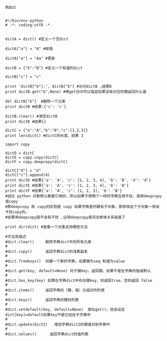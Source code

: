 #dict

<pre><code>
#!/bin/env python
# -*- coding:utf8 -*- 


dictA = dict() #定义一个空dict

dictA["a"] = "A" #赋值

dictA["a"] = "Aa" #更新

dictB = {"b":"B"} #定义一个有值的dict

dictB["c"] = "c"

print 'dictB["b"]:', dictB["b"] #访问dictB ,结果B
print dictB.get("b",None) #用get访问可以指定如果没有对应的键返回什么值

del dictB["b"]  #删除一个元素
print dictB #结果:{'c': 'c'}

dictB.clear() #清空dictB
print dictB #结果{}

dictC = {"a":"A","b":"B","c":[1,2,3]}
print len(dictC) #dictC的长度，结果 3

import copy

dictD = dictC
dictE = copy.copy(dictC)
dictF = copy.deepcopy(dictC)

dictC["d"] = "d" 
dictC["c"].append(4)
print dictD #结果{'a': 'A', 'c': [1, 2, 3, 4], 'b': 'B', 'd': 'd'}
print dictE #结果{'a': 'A', 'c': [1, 2, 3, 4], 'b': 'B'}
print dictF #结果{'a': 'A', 'c': [1, 2, 3], 'b': 'B'}
#结论 python 对象默认都是引用的，所以如果不想两个一样的字典互相干扰，就用deepcopy或copy
#那deepcopy 和 copy的区别是 copy 如果字典里的键有子对象，那修改这个子对象一样会干扰copy的，
#如果用deepcopy就不会有干扰 ,记得deepcopy是完全断绝关系就是了

print dir(dict) #查看一个对象支持哪些方法

#方法及描述
#dict.clear()     删除字典dict中的所有元素
#
#dict.copy()      返回字典dict的浅表副本
#
#dict.fromkeys()  创建一个新的字典，设置键为seq 和值为value
#
#dict.get(key, default=None) 对于键key，返回键，如果不是在字典的值或默认
#
#dict.has_key(key) 如果在字典dict中存在键key，则返回true，否则返回 false
#
#dict.items()     返回字典的（键，值）元组对的列表
#
#dict.keys()      返回字典的键的列表
#
#dict.setdefault(key, default=None)  类似get()，但会设定dict[key]=default如果key不是已经在于字典中
#
#dict.update(dict2)   增加字典dict2的键值对到字典中
#
#dict.values()      返回字典dict的值列表

</code></pre>
